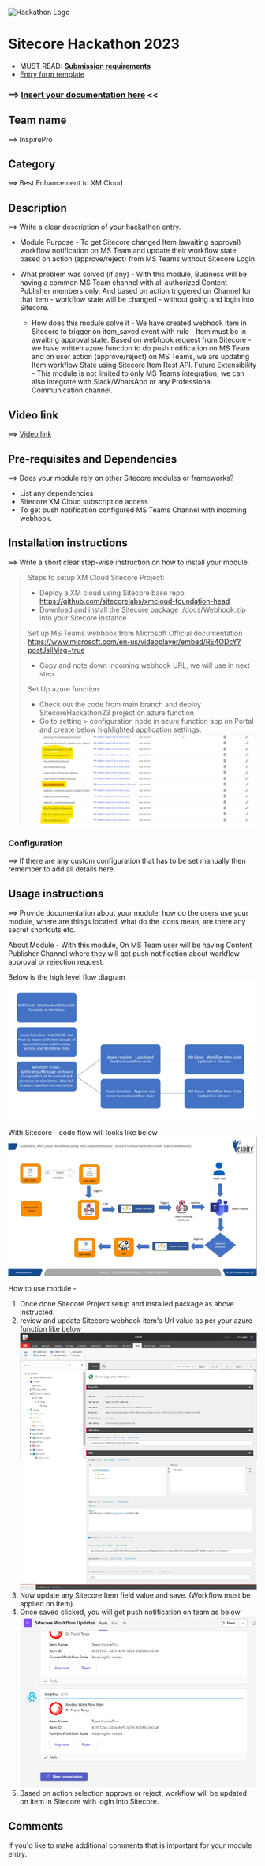 ![Hackathon Logo](docs/images/hackathon.png?raw=true "Hackathon Logo")
# Sitecore Hackathon 2023

- MUST READ: **[Submission requirements](SUBMISSION_REQUIREMENTS.md)**
- [Entry form template](ENTRYFORM.md)
  
### ⟹ [Insert your documentation here](ENTRYFORM.md) <<


## Team name
⟹ InspirePro

## Category
⟹ Best Enhancement to XM Cloud

## Description
⟹ Write a clear description of your hackathon entry.  

  - Module Purpose - To get Sitecore changed Item (awaiting approval) workflow notification on MS Team and update their workflow state based on action (approve/reject) from MS Teams without Sitecore Login.
  
  - What problem was solved (if any) - With this module, Business will be having a common MS Team channel with all authorized Content Publisher members only. And based on action triggered on Channel for that item - workflow state will be changed - without going and login into Sitecore.
  
    - How does this module solve it - We have created webhook item in Sitecore to trigger on item_saved event with rule - Item must be in awaiting approval state. Based on webhook request from Sitecore - we have written azure function to do push notification on MS Team and on user action (approve/reject) on MS Teams, we are updating Item workflow State using Sitecore Item Rest API. Future Extensibility - This module is not limited to only MS Teams integration, we can also integrate with Slack/WhatsApp or any Professional Communication channel.


## Video link

⟹ [Video link](#https://www.youtube.com/watch?v=sqDcUFAUeAw)



## Pre-requisites and Dependencies

⟹ Does your module rely on other Sitecore modules or frameworks?

- List any dependencies
- Sitecore XM Cloud subscription access
- To get push notification configured MS Teams Channel with incoming webhook.



## Installation instructions
⟹ Write a short clear step-wise instruction on how to install your module.  

> Steps to setup XM Cloud Sitecore Project:
> - Deploy a XM cloud using Sitecore base repo. https://github.com/sitecorelabs/xmcloud-foundation-head
> - Download and install the Sitecore package ./docs/Webhook.zip into your Sitecore instance
> 
> Set up MS Teams webhook from Microsoft Official documentation https://www.microsoft.com/en-us/videoplayer/embed/RE4ODcY?postJsllMsg=true
> - Copy and note down incoming webhook URL, we will use in next step
> 
> Set Up azure function
> - Check out the code from main branch and deploy SitecoreHackathon23 project on azure function
> - Go to setting > configuration node in azure function app on Portal and create below highlighted application settings.
![azure-function-application-settings.png](docs/images/azure-function-application-settings.png?raw=true "azure-function-application-settings.png")
> 


### Configuration
⟹ If there are any custom configuration that has to be set manually then remember to add all details here.

## Usage instructions
⟹ Provide documentation about your module, how do the users use your module, where are things located, what do the icons mean, are there any secret shortcuts etc.

About Module - 
With this module, On MS Team user will be having Content Publisher Channel where they will get push notification about workflow approval or rejection request.

Below is the high level flow diagram 
![flow-diagram.png](docs/images/flow-diagram.png?raw=true "flow-diagram.png")

With Sitecore - code flow will looks like below
![sitecore-to-ms-teams-code-flow.png](docs/images/sitecore-to-ms-teams-code-flow.png?raw=true "sitecore-to-ms-teams-code-flow.png")

How to use module - 
1. Once done Sitecore Project setup and installed package as above instructed.
2. review and update Sitecore webhook item's Url value as per your azure function like below
![sitecore-webhook-item.png](docs/images/sitecore-webhook-item.png?raw=true "sitecore-webhook-item.png")
3. Now update any Sitecore Item field value and save. (Workflow must be applied on Item).
4. Once saved clicked, you will get push notification on team as below
![ms-teams-sitecore-workflow-push-notificaiton.png](docs/images/ms-teams-sitecore-workflow-push-notificaiton.png?raw=true "ms-teams-sitecore-workflow-push-notificaiton.png")
5. Based on action selection approve or reject, workflow will be updated on item in Sitecore with login into Sitecore.



## Comments
If you'd like to make additional comments that is important for your module entry.
